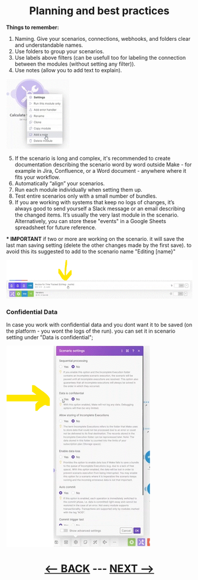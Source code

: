 <div align="center">

# Planning and best practices


</div>

__Things to remember:__

1. Naming. Give your scenarios, connections, webhooks, and folders clear and understandable names.
2. Use folders to group your scenarios.
3. Use labels above filters (can be usefull too for labeling the connection between the modules (without setting any filter)).
4. Use notes (allow you to add text to explain).

![Notes](pic/l3planningandbestnotes.gif)
   
5. If the scenario is long and complex, it's recommended to create documentation describing the scenario word by word outside Make - for example in Jira, Confluence, or a Word document - anywhere where it fits your workflow.
6. Automatically “align” your scenarios.
7. Run each module individually when setting them up.
8. Test entire scenarios only with a small number of bundles.
9. If you are working with systems that keep no logs of changes, it’s always good to send yourself a Slack message or an email describing the changed items. It’s usually the very last module in the scenario. Alternatively, you can store these "events" in a Google Sheets spreadsheet for future reference.

__* IMPORTANT__ if two or more are working on the scenario. it will save the last man saving setting (delete the other changes made by the first save). to avoid this its suggested to add to the scenario name "Editing [name}"

![editing](pic/l3planningandbestediting.gif)

### Confidential Data

In case you work with confidential data and you dont want it to be saved (on the platform - you wont the logs of the run). you can set it in scenario setting under "Data is confidential";

![Confidential Data](pic/l3planningandbestconfident.gif)

<div align="center">


  
# [<-- BACK](l3introductiontowebhooks.md) --- [NEXT -->](.md)
</div>
